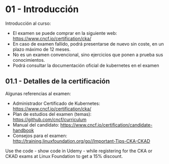 # 01 - Introducción
Introducción al curso:

* El examen se puede comprar en la siguiente web: https://www.cncf.io/certification/cka/
* En caso de examen fallido, podrá presentarse de nuevo sin coste, en un plazo máximo de 12 meses.
* No es un examen convencional, sino ejercicios que ponen a prueba sus conocimientos.
* Podrá consultar la documentación oficial de kubernetes en el examen

## 01.1 - Detalles de la certificación
Algunas referencias al examen:
* Administrador Certificado de Kubernetes: https://www.cncf.io/certification/cka/
* Plan de estudios del examen (temas): https://github.com/cncf/curriculum
* Manual del candidato: https://www.cncf.io/certification/candidate-handbook
* Consejos para el examen: http://training.linuxfoundation.org/go//Important-Tips-CKA-CKAD

Use the code - show code in Udemy - while registering for the CKA or CKAD exams at Linux Foundation to get a 15% discount.